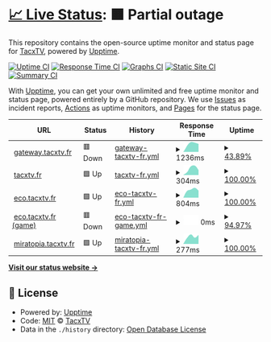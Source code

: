 # [📈 Live Status](https://status.tacxtv.fr): <!--live status--> **🟧 Partial outage**

This repository contains the open-source uptime monitor and status page for [TacxTV](tacxtv.fr), powered by [Upptime](https://github.com/upptime/upptime).

[![Uptime CI](https://github.com/tacxtv/fr.tacxtv.status/workflows/Uptime%20CI/badge.svg)](https://github.com/tacxtv/fr.tacxtv.status/actions?query=workflow%3A%22Uptime+CI%22)
[![Response Time CI](https://github.com/tacxtv/fr.tacxtv.status/workflows/Response%20Time%20CI/badge.svg)](https://github.com/tacxtv/fr.tacxtv.status/actions?query=workflow%3A%22Response+Time+CI%22)
[![Graphs CI](https://github.com/tacxtv/fr.tacxtv.status/workflows/Graphs%20CI/badge.svg)](https://github.com/tacxtv/fr.tacxtv.status/actions?query=workflow%3A%22Graphs+CI%22)
[![Static Site CI](https://github.com/tacxtv/fr.tacxtv.status/workflows/Static%20Site%20CI/badge.svg)](https://github.com/tacxtv/fr.tacxtv.status/actions?query=workflow%3A%22Static+Site+CI%22)
[![Summary CI](https://github.com/tacxtv/fr.tacxtv.status/workflows/Summary%20CI/badge.svg)](https://github.com/tacxtv/fr.tacxtv.status/actions?query=workflow%3A%22Summary+CI%22)

With [Upptime](https://upptime.js.org), you can get your own unlimited and free uptime monitor and status page, powered entirely by a GitHub repository. We use [Issues](https://github.com/tacxtv/fr.tacxtv.status/issues) as incident reports, [Actions](https://github.com/tacxtv/fr.tacxtv.status/actions) as uptime monitors, and [Pages](https://status.tacxtv.fr) for the status page.

<!--start: status pages-->
<!-- This summary is generated by Upptime (https://github.com/upptime/upptime) -->
<!-- Do not edit this manually, your changes will be overwritten -->
<!-- prettier-ignore -->
| URL | Status | History | Response Time | Uptime |
| --- | ------ | ------- | ------------- | ------ |
| <img alt="" src="https://icons.duckduckgo.com/ip3/null.ico" height="13"> [gateway.tacxtv.fr](gateway.tacxtv.fr) | 🟥 Down | [gateway-tacxtv-fr.yml](https://github.com/tacxtv/fr.tacxtv.status/commits/HEAD/history/gateway-tacxtv-fr.yml) | <details><summary><img alt="Response time graph" src="./graphs/gateway-tacxtv-fr/response-time-week.png" height="20"> 1236ms</summary><br><a href="https://status.tacxtv.fr/history/gateway-tacxtv-fr"><img alt="Response time 1236" src="https://img.shields.io/endpoint?url=https%3A%2F%2Fraw.githubusercontent.com%2Ftacxtv%2Ffr.tacxtv.status%2FHEAD%2Fapi%2Fgateway-tacxtv-fr%2Fresponse-time.json"></a><br><a href="https://status.tacxtv.fr/history/gateway-tacxtv-fr"><img alt="24-hour response time 1236" src="https://img.shields.io/endpoint?url=https%3A%2F%2Fraw.githubusercontent.com%2Ftacxtv%2Ffr.tacxtv.status%2FHEAD%2Fapi%2Fgateway-tacxtv-fr%2Fresponse-time-day.json"></a><br><a href="https://status.tacxtv.fr/history/gateway-tacxtv-fr"><img alt="7-day response time 1236" src="https://img.shields.io/endpoint?url=https%3A%2F%2Fraw.githubusercontent.com%2Ftacxtv%2Ffr.tacxtv.status%2FHEAD%2Fapi%2Fgateway-tacxtv-fr%2Fresponse-time-week.json"></a><br><a href="https://status.tacxtv.fr/history/gateway-tacxtv-fr"><img alt="30-day response time 1236" src="https://img.shields.io/endpoint?url=https%3A%2F%2Fraw.githubusercontent.com%2Ftacxtv%2Ffr.tacxtv.status%2FHEAD%2Fapi%2Fgateway-tacxtv-fr%2Fresponse-time-month.json"></a><br><a href="https://status.tacxtv.fr/history/gateway-tacxtv-fr"><img alt="1-year response time 1236" src="https://img.shields.io/endpoint?url=https%3A%2F%2Fraw.githubusercontent.com%2Ftacxtv%2Ffr.tacxtv.status%2FHEAD%2Fapi%2Fgateway-tacxtv-fr%2Fresponse-time-year.json"></a></details> | <details><summary><a href="https://status.tacxtv.fr/history/gateway-tacxtv-fr">43.89%</a></summary><a href="https://status.tacxtv.fr/history/gateway-tacxtv-fr"><img alt="All-time uptime 43.89%" src="https://img.shields.io/endpoint?url=https%3A%2F%2Fraw.githubusercontent.com%2Ftacxtv%2Ffr.tacxtv.status%2FHEAD%2Fapi%2Fgateway-tacxtv-fr%2Fuptime.json"></a><br><a href="https://status.tacxtv.fr/history/gateway-tacxtv-fr"><img alt="24-hour uptime 43.89%" src="https://img.shields.io/endpoint?url=https%3A%2F%2Fraw.githubusercontent.com%2Ftacxtv%2Ffr.tacxtv.status%2FHEAD%2Fapi%2Fgateway-tacxtv-fr%2Fuptime-day.json"></a><br><a href="https://status.tacxtv.fr/history/gateway-tacxtv-fr"><img alt="7-day uptime 43.89%" src="https://img.shields.io/endpoint?url=https%3A%2F%2Fraw.githubusercontent.com%2Ftacxtv%2Ffr.tacxtv.status%2FHEAD%2Fapi%2Fgateway-tacxtv-fr%2Fuptime-week.json"></a><br><a href="https://status.tacxtv.fr/history/gateway-tacxtv-fr"><img alt="30-day uptime 43.89%" src="https://img.shields.io/endpoint?url=https%3A%2F%2Fraw.githubusercontent.com%2Ftacxtv%2Ffr.tacxtv.status%2FHEAD%2Fapi%2Fgateway-tacxtv-fr%2Fuptime-month.json"></a><br><a href="https://status.tacxtv.fr/history/gateway-tacxtv-fr"><img alt="1-year uptime 43.89%" src="https://img.shields.io/endpoint?url=https%3A%2F%2Fraw.githubusercontent.com%2Ftacxtv%2Ffr.tacxtv.status%2FHEAD%2Fapi%2Fgateway-tacxtv-fr%2Fuptime-year.json"></a></details>
| <img alt="" src="https://icons.duckduckgo.com/ip3/tacxtv.fr.ico" height="13"> [tacxtv.fr](https://tacxtv.fr) | 🟩 Up | [tacxtv-fr.yml](https://github.com/tacxtv/fr.tacxtv.status/commits/HEAD/history/tacxtv-fr.yml) | <details><summary><img alt="Response time graph" src="./graphs/tacxtv-fr/response-time-week.png" height="20"> 304ms</summary><br><a href="https://status.tacxtv.fr/history/tacxtv-fr"><img alt="Response time 304" src="https://img.shields.io/endpoint?url=https%3A%2F%2Fraw.githubusercontent.com%2Ftacxtv%2Ffr.tacxtv.status%2FHEAD%2Fapi%2Ftacxtv-fr%2Fresponse-time.json"></a><br><a href="https://status.tacxtv.fr/history/tacxtv-fr"><img alt="24-hour response time 304" src="https://img.shields.io/endpoint?url=https%3A%2F%2Fraw.githubusercontent.com%2Ftacxtv%2Ffr.tacxtv.status%2FHEAD%2Fapi%2Ftacxtv-fr%2Fresponse-time-day.json"></a><br><a href="https://status.tacxtv.fr/history/tacxtv-fr"><img alt="7-day response time 304" src="https://img.shields.io/endpoint?url=https%3A%2F%2Fraw.githubusercontent.com%2Ftacxtv%2Ffr.tacxtv.status%2FHEAD%2Fapi%2Ftacxtv-fr%2Fresponse-time-week.json"></a><br><a href="https://status.tacxtv.fr/history/tacxtv-fr"><img alt="30-day response time 304" src="https://img.shields.io/endpoint?url=https%3A%2F%2Fraw.githubusercontent.com%2Ftacxtv%2Ffr.tacxtv.status%2FHEAD%2Fapi%2Ftacxtv-fr%2Fresponse-time-month.json"></a><br><a href="https://status.tacxtv.fr/history/tacxtv-fr"><img alt="1-year response time 304" src="https://img.shields.io/endpoint?url=https%3A%2F%2Fraw.githubusercontent.com%2Ftacxtv%2Ffr.tacxtv.status%2FHEAD%2Fapi%2Ftacxtv-fr%2Fresponse-time-year.json"></a></details> | <details><summary><a href="https://status.tacxtv.fr/history/tacxtv-fr">100.00%</a></summary><a href="https://status.tacxtv.fr/history/tacxtv-fr"><img alt="All-time uptime 100.00%" src="https://img.shields.io/endpoint?url=https%3A%2F%2Fraw.githubusercontent.com%2Ftacxtv%2Ffr.tacxtv.status%2FHEAD%2Fapi%2Ftacxtv-fr%2Fuptime.json"></a><br><a href="https://status.tacxtv.fr/history/tacxtv-fr"><img alt="24-hour uptime 100.00%" src="https://img.shields.io/endpoint?url=https%3A%2F%2Fraw.githubusercontent.com%2Ftacxtv%2Ffr.tacxtv.status%2FHEAD%2Fapi%2Ftacxtv-fr%2Fuptime-day.json"></a><br><a href="https://status.tacxtv.fr/history/tacxtv-fr"><img alt="7-day uptime 100.00%" src="https://img.shields.io/endpoint?url=https%3A%2F%2Fraw.githubusercontent.com%2Ftacxtv%2Ffr.tacxtv.status%2FHEAD%2Fapi%2Ftacxtv-fr%2Fuptime-week.json"></a><br><a href="https://status.tacxtv.fr/history/tacxtv-fr"><img alt="30-day uptime 100.00%" src="https://img.shields.io/endpoint?url=https%3A%2F%2Fraw.githubusercontent.com%2Ftacxtv%2Ffr.tacxtv.status%2FHEAD%2Fapi%2Ftacxtv-fr%2Fuptime-month.json"></a><br><a href="https://status.tacxtv.fr/history/tacxtv-fr"><img alt="1-year uptime 100.00%" src="https://img.shields.io/endpoint?url=https%3A%2F%2Fraw.githubusercontent.com%2Ftacxtv%2Ffr.tacxtv.status%2FHEAD%2Fapi%2Ftacxtv-fr%2Fuptime-year.json"></a></details>
| <img alt="" src="https://icons.duckduckgo.com/ip3/eco.tacxtv.fr.ico" height="13"> [eco.tacxtv.fr](https://eco.tacxtv.fr/) | 🟩 Up | [eco-tacxtv-fr.yml](https://github.com/tacxtv/fr.tacxtv.status/commits/HEAD/history/eco-tacxtv-fr.yml) | <details><summary><img alt="Response time graph" src="./graphs/eco-tacxtv-fr/response-time-week.png" height="20"> 804ms</summary><br><a href="https://status.tacxtv.fr/history/eco-tacxtv-fr"><img alt="Response time 804" src="https://img.shields.io/endpoint?url=https%3A%2F%2Fraw.githubusercontent.com%2Ftacxtv%2Ffr.tacxtv.status%2FHEAD%2Fapi%2Feco-tacxtv-fr%2Fresponse-time.json"></a><br><a href="https://status.tacxtv.fr/history/eco-tacxtv-fr"><img alt="24-hour response time 804" src="https://img.shields.io/endpoint?url=https%3A%2F%2Fraw.githubusercontent.com%2Ftacxtv%2Ffr.tacxtv.status%2FHEAD%2Fapi%2Feco-tacxtv-fr%2Fresponse-time-day.json"></a><br><a href="https://status.tacxtv.fr/history/eco-tacxtv-fr"><img alt="7-day response time 804" src="https://img.shields.io/endpoint?url=https%3A%2F%2Fraw.githubusercontent.com%2Ftacxtv%2Ffr.tacxtv.status%2FHEAD%2Fapi%2Feco-tacxtv-fr%2Fresponse-time-week.json"></a><br><a href="https://status.tacxtv.fr/history/eco-tacxtv-fr"><img alt="30-day response time 804" src="https://img.shields.io/endpoint?url=https%3A%2F%2Fraw.githubusercontent.com%2Ftacxtv%2Ffr.tacxtv.status%2FHEAD%2Fapi%2Feco-tacxtv-fr%2Fresponse-time-month.json"></a><br><a href="https://status.tacxtv.fr/history/eco-tacxtv-fr"><img alt="1-year response time 804" src="https://img.shields.io/endpoint?url=https%3A%2F%2Fraw.githubusercontent.com%2Ftacxtv%2Ffr.tacxtv.status%2FHEAD%2Fapi%2Feco-tacxtv-fr%2Fresponse-time-year.json"></a></details> | <details><summary><a href="https://status.tacxtv.fr/history/eco-tacxtv-fr">100.00%</a></summary><a href="https://status.tacxtv.fr/history/eco-tacxtv-fr"><img alt="All-time uptime 100.00%" src="https://img.shields.io/endpoint?url=https%3A%2F%2Fraw.githubusercontent.com%2Ftacxtv%2Ffr.tacxtv.status%2FHEAD%2Fapi%2Feco-tacxtv-fr%2Fuptime.json"></a><br><a href="https://status.tacxtv.fr/history/eco-tacxtv-fr"><img alt="24-hour uptime 100.00%" src="https://img.shields.io/endpoint?url=https%3A%2F%2Fraw.githubusercontent.com%2Ftacxtv%2Ffr.tacxtv.status%2FHEAD%2Fapi%2Feco-tacxtv-fr%2Fuptime-day.json"></a><br><a href="https://status.tacxtv.fr/history/eco-tacxtv-fr"><img alt="7-day uptime 100.00%" src="https://img.shields.io/endpoint?url=https%3A%2F%2Fraw.githubusercontent.com%2Ftacxtv%2Ffr.tacxtv.status%2FHEAD%2Fapi%2Feco-tacxtv-fr%2Fuptime-week.json"></a><br><a href="https://status.tacxtv.fr/history/eco-tacxtv-fr"><img alt="30-day uptime 100.00%" src="https://img.shields.io/endpoint?url=https%3A%2F%2Fraw.githubusercontent.com%2Ftacxtv%2Ffr.tacxtv.status%2FHEAD%2Fapi%2Feco-tacxtv-fr%2Fuptime-month.json"></a><br><a href="https://status.tacxtv.fr/history/eco-tacxtv-fr"><img alt="1-year uptime 100.00%" src="https://img.shields.io/endpoint?url=https%3A%2F%2Fraw.githubusercontent.com%2Ftacxtv%2Ffr.tacxtv.status%2FHEAD%2Fapi%2Feco-tacxtv-fr%2Fuptime-year.json"></a></details>
| <img alt="" src="https://icons.duckduckgo.com/ip3/null.ico" height="13"> [eco.tacxtv.fr (game)](eco.tacxtv.fr) | 🟥 Down | [eco-tacxtv-fr-game.yml](https://github.com/tacxtv/fr.tacxtv.status/commits/HEAD/history/eco-tacxtv-fr-game.yml) | <details><summary><img alt="Response time graph" src="./graphs/eco-tacxtv-fr-game/response-time-week.png" height="20"> 0ms</summary><br><a href="https://status.tacxtv.fr/history/eco-tacxtv-fr-game"><img alt="Response time 0" src="https://img.shields.io/endpoint?url=https%3A%2F%2Fraw.githubusercontent.com%2Ftacxtv%2Ffr.tacxtv.status%2FHEAD%2Fapi%2Feco-tacxtv-fr-game%2Fresponse-time.json"></a><br><a href="https://status.tacxtv.fr/history/eco-tacxtv-fr-game"><img alt="24-hour response time 0" src="https://img.shields.io/endpoint?url=https%3A%2F%2Fraw.githubusercontent.com%2Ftacxtv%2Ffr.tacxtv.status%2FHEAD%2Fapi%2Feco-tacxtv-fr-game%2Fresponse-time-day.json"></a><br><a href="https://status.tacxtv.fr/history/eco-tacxtv-fr-game"><img alt="7-day response time 0" src="https://img.shields.io/endpoint?url=https%3A%2F%2Fraw.githubusercontent.com%2Ftacxtv%2Ffr.tacxtv.status%2FHEAD%2Fapi%2Feco-tacxtv-fr-game%2Fresponse-time-week.json"></a><br><a href="https://status.tacxtv.fr/history/eco-tacxtv-fr-game"><img alt="30-day response time 0" src="https://img.shields.io/endpoint?url=https%3A%2F%2Fraw.githubusercontent.com%2Ftacxtv%2Ffr.tacxtv.status%2FHEAD%2Fapi%2Feco-tacxtv-fr-game%2Fresponse-time-month.json"></a><br><a href="https://status.tacxtv.fr/history/eco-tacxtv-fr-game"><img alt="1-year response time 0" src="https://img.shields.io/endpoint?url=https%3A%2F%2Fraw.githubusercontent.com%2Ftacxtv%2Ffr.tacxtv.status%2FHEAD%2Fapi%2Feco-tacxtv-fr-game%2Fresponse-time-year.json"></a></details> | <details><summary><a href="https://status.tacxtv.fr/history/eco-tacxtv-fr-game">94.97%</a></summary><a href="https://status.tacxtv.fr/history/eco-tacxtv-fr-game"><img alt="All-time uptime 94.97%" src="https://img.shields.io/endpoint?url=https%3A%2F%2Fraw.githubusercontent.com%2Ftacxtv%2Ffr.tacxtv.status%2FHEAD%2Fapi%2Feco-tacxtv-fr-game%2Fuptime.json"></a><br><a href="https://status.tacxtv.fr/history/eco-tacxtv-fr-game"><img alt="24-hour uptime 94.97%" src="https://img.shields.io/endpoint?url=https%3A%2F%2Fraw.githubusercontent.com%2Ftacxtv%2Ffr.tacxtv.status%2FHEAD%2Fapi%2Feco-tacxtv-fr-game%2Fuptime-day.json"></a><br><a href="https://status.tacxtv.fr/history/eco-tacxtv-fr-game"><img alt="7-day uptime 94.97%" src="https://img.shields.io/endpoint?url=https%3A%2F%2Fraw.githubusercontent.com%2Ftacxtv%2Ffr.tacxtv.status%2FHEAD%2Fapi%2Feco-tacxtv-fr-game%2Fuptime-week.json"></a><br><a href="https://status.tacxtv.fr/history/eco-tacxtv-fr-game"><img alt="30-day uptime 94.97%" src="https://img.shields.io/endpoint?url=https%3A%2F%2Fraw.githubusercontent.com%2Ftacxtv%2Ffr.tacxtv.status%2FHEAD%2Fapi%2Feco-tacxtv-fr-game%2Fuptime-month.json"></a><br><a href="https://status.tacxtv.fr/history/eco-tacxtv-fr-game"><img alt="1-year uptime 94.97%" src="https://img.shields.io/endpoint?url=https%3A%2F%2Fraw.githubusercontent.com%2Ftacxtv%2Ffr.tacxtv.status%2FHEAD%2Fapi%2Feco-tacxtv-fr-game%2Fuptime-year.json"></a></details>
| <img alt="" src="https://icons.duckduckgo.com/ip3/miratopia.tacxtv.fr.ico" height="13"> [miratopia.tacxtv.fr](https://miratopia.tacxtv.fr) | 🟩 Up | [miratopia-tacxtv-fr.yml](https://github.com/tacxtv/fr.tacxtv.status/commits/HEAD/history/miratopia-tacxtv-fr.yml) | <details><summary><img alt="Response time graph" src="./graphs/miratopia-tacxtv-fr/response-time-week.png" height="20"> 277ms</summary><br><a href="https://status.tacxtv.fr/history/miratopia-tacxtv-fr"><img alt="Response time 277" src="https://img.shields.io/endpoint?url=https%3A%2F%2Fraw.githubusercontent.com%2Ftacxtv%2Ffr.tacxtv.status%2FHEAD%2Fapi%2Fmiratopia-tacxtv-fr%2Fresponse-time.json"></a><br><a href="https://status.tacxtv.fr/history/miratopia-tacxtv-fr"><img alt="24-hour response time 277" src="https://img.shields.io/endpoint?url=https%3A%2F%2Fraw.githubusercontent.com%2Ftacxtv%2Ffr.tacxtv.status%2FHEAD%2Fapi%2Fmiratopia-tacxtv-fr%2Fresponse-time-day.json"></a><br><a href="https://status.tacxtv.fr/history/miratopia-tacxtv-fr"><img alt="7-day response time 277" src="https://img.shields.io/endpoint?url=https%3A%2F%2Fraw.githubusercontent.com%2Ftacxtv%2Ffr.tacxtv.status%2FHEAD%2Fapi%2Fmiratopia-tacxtv-fr%2Fresponse-time-week.json"></a><br><a href="https://status.tacxtv.fr/history/miratopia-tacxtv-fr"><img alt="30-day response time 277" src="https://img.shields.io/endpoint?url=https%3A%2F%2Fraw.githubusercontent.com%2Ftacxtv%2Ffr.tacxtv.status%2FHEAD%2Fapi%2Fmiratopia-tacxtv-fr%2Fresponse-time-month.json"></a><br><a href="https://status.tacxtv.fr/history/miratopia-tacxtv-fr"><img alt="1-year response time 277" src="https://img.shields.io/endpoint?url=https%3A%2F%2Fraw.githubusercontent.com%2Ftacxtv%2Ffr.tacxtv.status%2FHEAD%2Fapi%2Fmiratopia-tacxtv-fr%2Fresponse-time-year.json"></a></details> | <details><summary><a href="https://status.tacxtv.fr/history/miratopia-tacxtv-fr">100.00%</a></summary><a href="https://status.tacxtv.fr/history/miratopia-tacxtv-fr"><img alt="All-time uptime 100.00%" src="https://img.shields.io/endpoint?url=https%3A%2F%2Fraw.githubusercontent.com%2Ftacxtv%2Ffr.tacxtv.status%2FHEAD%2Fapi%2Fmiratopia-tacxtv-fr%2Fuptime.json"></a><br><a href="https://status.tacxtv.fr/history/miratopia-tacxtv-fr"><img alt="24-hour uptime 100.00%" src="https://img.shields.io/endpoint?url=https%3A%2F%2Fraw.githubusercontent.com%2Ftacxtv%2Ffr.tacxtv.status%2FHEAD%2Fapi%2Fmiratopia-tacxtv-fr%2Fuptime-day.json"></a><br><a href="https://status.tacxtv.fr/history/miratopia-tacxtv-fr"><img alt="7-day uptime 100.00%" src="https://img.shields.io/endpoint?url=https%3A%2F%2Fraw.githubusercontent.com%2Ftacxtv%2Ffr.tacxtv.status%2FHEAD%2Fapi%2Fmiratopia-tacxtv-fr%2Fuptime-week.json"></a><br><a href="https://status.tacxtv.fr/history/miratopia-tacxtv-fr"><img alt="30-day uptime 100.00%" src="https://img.shields.io/endpoint?url=https%3A%2F%2Fraw.githubusercontent.com%2Ftacxtv%2Ffr.tacxtv.status%2FHEAD%2Fapi%2Fmiratopia-tacxtv-fr%2Fuptime-month.json"></a><br><a href="https://status.tacxtv.fr/history/miratopia-tacxtv-fr"><img alt="1-year uptime 100.00%" src="https://img.shields.io/endpoint?url=https%3A%2F%2Fraw.githubusercontent.com%2Ftacxtv%2Ffr.tacxtv.status%2FHEAD%2Fapi%2Fmiratopia-tacxtv-fr%2Fuptime-year.json"></a></details>

<!--end: status pages-->

[**Visit our status website →**](https://status.tacxtv.fr)

## 📄 License

- Powered by: [Upptime](https://github.com/upptime/upptime)
- Code: [MIT](./LICENSE) © [TacxTV](tacxtv.fr)
- Data in the `./history` directory: [Open Database License](https://opendatacommons.org/licenses/odbl/1-0/)
